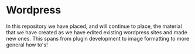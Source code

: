 # Wordpress
In this repository we have placed, and will continue to place, the material that we have created as we have edited existing wordpress sites and made new ones. This spans from plugin development to image formatting to more general how to's!
